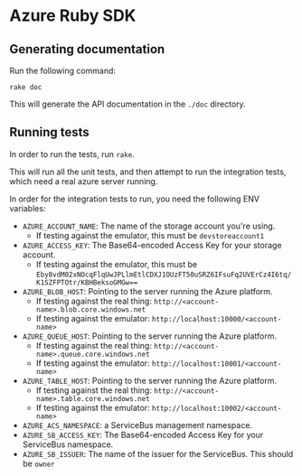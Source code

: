 # Azure Ruby SDK

## Generating documentation

Run the following command:

    rake doc

This will generate the API documentation in the `./doc` directory.

## Running tests

In order to run the tests, run `rake`.

This will run all the unit tests, and then attempt to run the integration tests,
which need a real azure server running.

In order for the integration tests to run, you need the following ENV variables:

* `AZURE_ACCOUNT_NAME`: The name of the storage account you're using.
  - If testing against the emulator, this must be `devstoreaccount1`
* `AZURE_ACCESS_KEY`: The Base64-encoded Access Key for your storage account.
  - If testing against the emulator, this must be
  `Eby8vdM02xNOcqFlqUwJPLlmEtlCDXJ1OUzFT50uSRZ6IFsuFq2UVErCz4I6tq/K1SZFPTOtr/KBHBeksoGMGw==`
* `AZURE_BLOB_HOST`: Pointing to the server running the Azure platform.
  - If testing against the real thing: `http://<account-name>.blob.core.windows.net`
  - If testing against the emulator: `http://localhost:10000/<account-name>`
* `AZURE_QUEUE_HOST`: Pointing to the server running the Azure platform.
  - If testing against the real thing: `http://<account-name>.queue.core.windows.net`
  - If testing against the emulator: `http://localhost:10001/<account-name>`
* `AZURE_TABLE_HOST`: Pointing to the server running the Azure platform.
  - If testing against the real thing: `http://<account-name>.table.core.windows.net`
  - If testing against the emulator: `http://localhost:10002/<account-name>`
* `AZURE_ACS_NAMESPACE`: a ServiceBus management namespace.
* `AZURE_SB_ACCESS_KEY`: The Base64-encoded Access Key for your ServiceBus
  namespace.
* `AZURE_SB_ISSUER`: The name of the issuer for the ServiceBus. This should be `owner`
